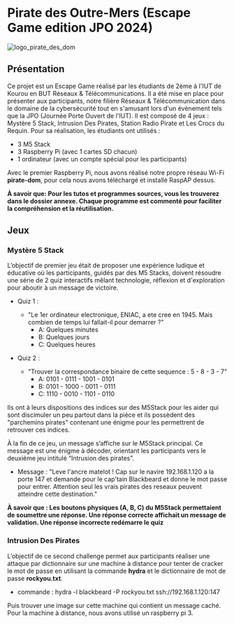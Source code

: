 # Pirate des Outre-Mers (Escape Game edition JPO 2024)
![logo_pirate_des_dom](https://github.com/user-attachments/assets/01934350-f3e3-4c68-81c6-88f061f609ec)
## Présentation
Ce projet est un Escape Game réalisé par les étudiants de 2ème à l'IUT de Kourou en BUT Réseaux & Télécommunications. Il a été mise en place pour présenter aux participants, notre filière Réseaux & Télécommunication dans le domaine de la cybersécurité tout en s'amusant lors d'un évènement tels que la JPO (Journée Porte Ouvert de l'IUT). Il est composé de 4 jeux : Mystère 5 Stack, Intrusion Des Pirates, Station Radio Pirate et Les Crocs du Requin. Pour sa réalisation, les étudiants ont utilisés :
- 3 M5 Stack
- 3 Raspberry Pi (avec 1 cartes SD chacun)
- 1 ordinateur (avec un compte spécial pour les participants)

Avec le premier Raspberry Pi, nous avons réalisé notre propre réseau Wi-Fi **pirate-dom**, pour cela nous avons téléchargé et installé RaspAP dessus.

**À savoir que: Pour les tutos et programmes sources, vous les trouverez dans le dossier annexe. Chaque programme est commenté pour faciliter la compréhension et la réutilisation.**

## Jeux

### Mystère 5 Stack
L’objectif de premier jeu était de proposer une expérience ludique et éducative où les participants, guidés par des M5 Stacks, doivent résoudre une série de 2 quiz interactifs mêlant technologie, réflexion et d'exploration pour aboutir à un message de victoire. 

- Quiz 1 :
   - "Le 1er ordinateur electronique, ENIAC, a ete cree en 1945. Mais combien de temps lui fallait-il pour demarrer ?"
     - A: Quelques minutes
     - B: Quelques jours
     - C: Quelques heures

- Quiz 2 :
   - "Trouver la correspondance binaire de cette sequence : 5 - 8 - 3 - 7"
     -  A: 0101 - 0111 - 1001 - 0101
     -  B: 0101 - 1000 - 0011 - 0111
     -  C: 1110 - 0010 - 1101 - 0110

Ils ont à leurs dispositions des indices sur des M5Stack pour les aider qui sont discimuler un peu partout dans la pièce et ils possèdent des "parchemins pirates" contenant une énigme pour les permettrent de retrouver ces indices.

À la fin de ce jeu, un message s’affiche sur le M5Stack principal. Ce message est une énigme à décoder, orientant les participants vers le deuxième jeu intitulé “Intrusion des pirates”.

- Message : "Leve l'ancre matelot ! Cap sur le navire 192.168.1.120 a la porte 147 et demande pour le cap'tain Blackbeard et donne le mot passe pour entrer.
Attention seul les vrais pirates des reseaux peuvent atteindre cette destination."

**À savoir que : Les boutons physiques (A, B, C) du M5Stack permettaient de soumettre une réponse. Une réponse correcte affichait un message de validation. Une réponse incorrecte redémarre le quiz**

### Intrusion Des Pirates

L’objectif de ce second challenge permet aux participants réaliser une attaque par dictionnaire sur une machine à distance pour tenter de cracker le mot de passe en utilisant la commande **hydra** et le dictionnaire de mot de passe **rockyou.txt**. 
- commande :  hydra -l blackbeard -P rockyou.txt ssh://192.168.1.120:147

Puis trouver une image sur cette machine qui contient un message caché. Pour la machine à distance, nous avons utilisé un raspberry pi 3.
